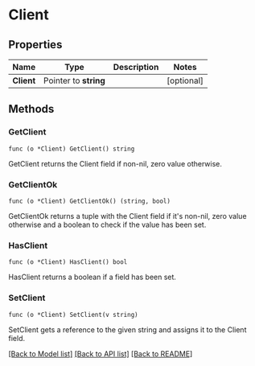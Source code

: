 # Client

## Properties

Name | Type | Description | Notes
------------ | ------------- | ------------- | -------------
**Client** | Pointer to **string** |  | [optional] 

## Methods

### GetClient

`func (o *Client) GetClient() string`

GetClient returns the Client field if non-nil, zero value otherwise.

### GetClientOk

`func (o *Client) GetClientOk() (string, bool)`

GetClientOk returns a tuple with the Client field if it's non-nil, zero value otherwise
and a boolean to check if the value has been set.

### HasClient

`func (o *Client) HasClient() bool`

HasClient returns a boolean if a field has been set.

### SetClient

`func (o *Client) SetClient(v string)`

SetClient gets a reference to the given string and assigns it to the Client field.


[[Back to Model list]](../README.md#documentation-for-models) [[Back to API list]](../README.md#documentation-for-api-endpoints) [[Back to README]](../README.md)


